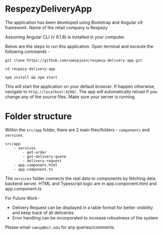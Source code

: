 # RespezyDeliveryApp

The application has been developed using Bootstrap and Angular v9 framework. Name of the retail company is Respezy

Assuming Angular CLI (v 9.1.8) is installed in your computer.

Below are the steps to run this application. Open terminal and exceute the following commands -

```
git clone https://github.com/samipjain/respezy-delivery-app.git

cd respezy-delivery-app

npm install && npm start
```

This will start the application on your default browser. If happen otherwise, navigate to `http://localhost:4200/`. The app will automatically reload if you change any of the source files. Make sure your server is running.

# Folder structure

Within the `src/app` folder, there are 2 main files/folders - `components` and `services`.

```
src/app
    - services
        - get-order
        - get-delivery-quote
        - delivery-request
    - app.component.html
    - app.component.ts
```

The `services` folder connects the real data to components by fetching data backend server. HTML and Typescript logic are in app.component.html and app.component.ts

For Future Work - 
- Delivery Request can be displayed in a table format for better visibility and keep track of all deliveries
- Error handling can be incorporated to increase robustness of the system

Please email `samip@mit.edu` for any queries/comments.